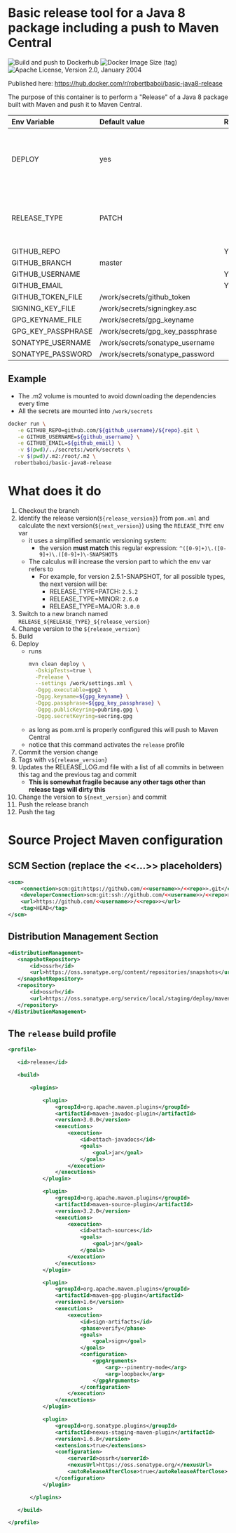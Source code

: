 # Basic release tool for a Java 8 package including a push to Maven Central 
![Build and push to Dockerhub](https://github.com/brobert83/basic-java8-release/workflows/Build%20and%20push%20to%20Dockerhub/badge.svg)
![Docker Image Size (tag)](https://img.shields.io/docker/image-size/robertbaboi/basic-java8-release/latest)
![Apache License, Version 2.0, January 2004](https://img.shields.io/github/license/apache/maven.svg?label=License)

Published here: https://hub.docker.com/r/robertbaboi/basic-java8-release

The purpose of this container is to perform a "Release" of a Java 8 package built with Maven and push it to Maven Central.

| Env Variable       | Default value                     | Required | Comments                   
|:-------------      |:--------------                    |:---------|------------------- 
| DEPLOY             | yes                               |          | To skip `mvn deploy` just override this with anything other than `yes`
| RELEASE_TYPE       | PATCH                             |          | Must be PATCH, MINOR or MAJOR (case insensitive)                     
| GITHUB_REPO        |                                   |  YES     |                    
| GITHUB_BRANCH      | master                            |          |                    
| GITHUB_USERNAME    |                                   |  YES     |                    
| GITHUB_EMAIL       |                                   |  YES     |                    
| GITHUB_TOKEN_FILE  | /work/secrets/github_token        |          |                    
| SIGNING_KEY_FILE   | /work/secrets/signingkey.asc      |          |                    
| GPG_KEYNAME_FILE   | /work/secrets/gpg_keyname         |          |                    
| GPG_KEY_PASSPHRASE | /work/secrets/gpg_key_passphrase  |          |                    
| SONATYPE_USERNAME  | /work/secrets/sonatype_username   |          |                    
| SONATYPE_PASSWORD  | /work/secrets/sonatype_password   |          |                    

## Example
- The .m2 volume is mounted to avoid downloading the dependencies every time
- All the secrets are mounted into `/work/secrets`

```bash
docker run \
   -e GITHUB_REPO=github.com/${github_username}/${repo}.git \
   -e GITHUB_USERNAME=${github_username} \
   -e GITHUB_EMAIL=${github_email} \
   -v $(pwd)/../secrets:/work/secrets \
   -v $(pwd)/.m2:/root/.m2 \
  robertbaboi/basic-java8-release
```

# What does it do

1. Checkout the branch
2. Identify the release version(`${release_version}`) from `pom.xml` and calculate the next version(`${next_version}`) using the `RELEASE_TYPE` env var
    - it uses a simplified semantic versioning system:
        - the version **must match** this regular expression: `^([0-9]+)\.([0-9]+)\.([0-9]+)\-SNAPSHOT$`    
    - The calculus will increase the version part to which the env var refers to
        - For example, for version 2.5.1-SNAPSHOT, for all possible types, the next version will be:
            - RELEASE_TYPE=PATCH: `2.5.2`   
            - RELEASE_TYPE=MINOR: `2.6.0`
            - RELEASE_TYPE=MAJOR: `3.0.0`
3. Switch to a new branch named `RELEASE_${RELEASE_TYPE}_${release_version}`
4. Change version to the `${release_version}`        
5. Build
6. Deploy
    - runs 
        ```bash
        mvn clean deploy \
          -DskipTests=true \
          -Prelease \
          --settings /work/settings.xml \
          -Dgpg.executable=gpg2 \
          -Dgpg.keyname=${gpg_keyname} \
          -Dgpg.passphrase=${gpg_key_passphrase} \
          -Dgpg.publicKeyring=pubring.gpg \
          -Dgpg.secretKeyring=secring.gpg
        ```
    - as long as pom.xml is properly configured this will push to Maven Central
    - notice that this command activates the `release` profile
7. Commit the version change
8. Tags with `v${release_version}`          
9. Updates the RELEASE_LOG.md file with a list of all commits in between this tag and the previous tag and commit
   - **This is somewhat fragile because any other tags other than release tags will dirty this**
10. Change the version to `${next_version}` and commit
11. Push the release branch
12. Push the tag

# Source Project Maven configuration

## SCM Section (replace the <<...>> placeholders)
```xml
<scm>
    <connection>scm:git:https://github.com/<<username>>/<<repo>>.git</connection>
    <developerConnection>scm:git:ssh://github.com/<<username>>/<<repo>>.git</developerConnection>
    <url>https://github.com/<<username>>/<<repo>></url>
    <tag>HEAD</tag>
</scm>
```

## Distribution Management Section
```xml
<distributionManagement>
   <snapshotRepository>
       <id>ossrh</id>
       <url>https://oss.sonatype.org/content/repositories/snapshots</url>
   </snapshotRepository>
   <repository>
       <id>ossrh</id>
       <url>https://oss.sonatype.org/service/local/staging/deploy/maven2</url>
   </repository>
</distributionManagement>
```

## The `release` build profile
```xml
<profile>     

   <id>release</id>

   <build>

       <plugins>

           <plugin>
               <groupId>org.apache.maven.plugins</groupId>
               <artifactId>maven-javadoc-plugin</artifactId>
               <version>3.0.0</version>
               <executions>
                   <execution>
                       <id>attach-javadocs</id>
                       <goals>
                           <goal>jar</goal>
                       </goals>
                   </execution>
               </executions>
           </plugin>

           <plugin>
               <groupId>org.apache.maven.plugins</groupId>
               <artifactId>maven-source-plugin</artifactId>
               <version>3.2.0</version>
               <executions>
                   <execution>
                       <id>attach-sources</id>
                       <goals>
                           <goal>jar</goal>
                       </goals>
                   </execution>
               </executions>
           </plugin>

           <plugin>
               <groupId>org.apache.maven.plugins</groupId>
               <artifactId>maven-gpg-plugin</artifactId>
               <version>1.6</version>
               <executions>
                   <execution>
                       <id>sign-artifacts</id>
                       <phase>verify</phase>
                       <goals>
                           <goal>sign</goal>
                       </goals>
                       <configuration>
                           <gpgArguments>
                               <arg>--pinentry-mode</arg>
                               <arg>loopback</arg>
                           </gpgArguments>
                       </configuration>
                   </execution>
               </executions>
           </plugin>

           <plugin>
               <groupId>org.sonatype.plugins</groupId>
               <artifactId>nexus-staging-maven-plugin</artifactId>
               <version>1.6.8</version>
               <extensions>true</extensions>
               <configuration>
                   <serverId>ossrh</serverId>
                   <nexusUrl>https://oss.sonatype.org/</nexusUrl>
                   <autoReleaseAfterClose>true</autoReleaseAfterClose>
               </configuration>
           </plugin>

       </plugins>

   </build> 

</profile>
```   
   